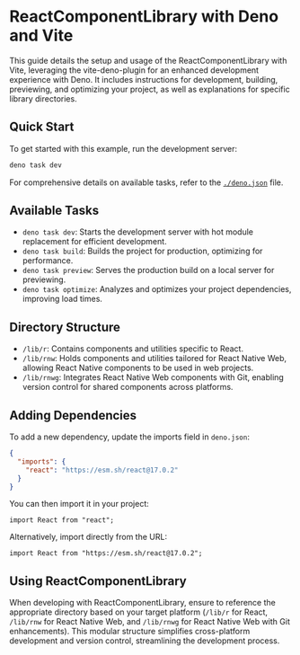 # ReactComponentLibrary with Deno and Vite

This guide details the setup and usage of the ReactComponentLibrary with Vite, leveraging the vite-deno-plugin for an enhanced development experience with Deno. It includes instructions for development, building, previewing, and optimizing your project, as well as explanations for specific library directories.

## Quick Start

To get started with this example, run the development server:

```bash
deno task dev
```

For comprehensive details on available tasks, refer to the [`./deno.json`](./deno.json) file.

## Available Tasks

- `deno task dev`: Starts the development server with hot module replacement for efficient development.
- `deno task build`: Builds the project for production, optimizing for performance.
- `deno task preview`: Serves the production build on a local server for previewing.
- `deno task optimize`: Analyzes and optimizes your project dependencies, improving load times.

## Directory Structure

- `/lib/r`: Contains components and utilities specific to React.
- `/lib/rnw`: Holds components and utilities tailored for React Native Web, allowing React Native components to be used in web projects.
- `/lib/rnwg`: Integrates React Native Web components with Git, enabling version control for shared components across platforms.

## Adding Dependencies

To add a new dependency, update the imports field in `deno.json`:

```json
{
  "imports": {
    "react": "https://esm.sh/react@17.0.2"
  }
}
```

You can then import it in your project:

```tsx
import React from "react";
```

Alternatively, import directly from the URL:

```tsx
import React from "https://esm.sh/react@17.0.2";
```

## Using ReactComponentLibrary

When developing with ReactComponentLibrary, ensure to reference the appropriate directory based on your target platform (`/lib/r` for React, `/lib/rnw` for React Native Web, and `/lib/rnwg` for React Native Web with Git enhancements). This modular structure simplifies cross-platform development and version control, streamlining the development process.
